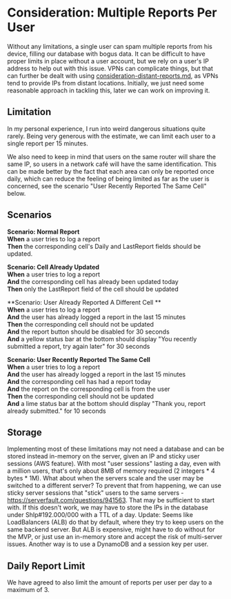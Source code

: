 # Consideration: Multiple Reports Per User

Without any limitations, a single user can spam multiple reports from his device, filling our database with bogus data. It can be difficult to have proper limits in place without a user account, but we rely on a user's IP address to help out with this issue. VPNs can complicate things, but that can further be dealt with using  [consideration-distant-reports.md](consideration-distant-reports.md), as VPNs tend to provide IPs from distant locations. Initially, we just need some reasonable approach in tackling this, later we can work on improving it.

## Limitation

In my personal experience, I run into weird dangerous situations quite rarely. Being very generous with the estimate, we can limit each user to a single report per 15 minutes.

We also need to keep in mind that users on the same router will share the same IP, so users in a network café will have the same identification. This can be made better by the fact that each area can only be reported once daily, which can reduce the feeling of being limited as far as the user is concerned, see the scenario "User Recently Reported The Same Cell" below.

## Scenarios

**Scenario: Normal Report**  
**When** a user tries to log a report  
**Then** the corresponding cell's Daily and LastReport fields should be updated.  

**Scenario: Cell Already Updated**  
**When** a user tries to log a report  
**And** the corresponding cell has already been updated today  
**Then** only the LastReport field of the cell should be updated  

**Scenario: User Already Reported A Different Cell **  
**When** a user tries to log a report  
**And** the user has already logged a report in the last 15 minutes  
**Then** the corresponding cell should not be updated  
**And** the report button should be disabled for 30 seconds  
**And** a yellow status bar at the bottom should display "You recently submitted a report, try again later" for 30 seconds  

**Scenario: User Recently Reported The Same Cell**  
**When** a user tries to log a report  
**And** the user has already logged a report in the last 15 minutes  
**And** the corresponding cell has had a report today   
**And** the report on the corresponding cell is from the user  
**Then** the corresponding cell should not be updated  
**And** a lime status bar at the bottom should display "Thank you, report already submitted." for 10 seconds  

## Storage

Implementing most of these limitations may not need a database and can be stored instead in-memory on the server, given an IP and sticky user sessions (AWS feature). With most "user sessions" lasting a day, even with a million users, that's only about 8MB of memory required (2 integers * 4 bytes * 1M).
What about when the servers scale and the user may be switched to a different server? To prevent that from happening, we can use sticky server sessions that "stick" users to the same servers - https://serverfault.com/questions/941563. That may be sufficient to start with. If this doesn't work, we may have to store the IPs in the database under ShIp#192.000/000 with a TTL of a day.
Update: Seems like LoadBalancers (ALB) do that by default, where they try to keep users on the same backend server. But ALB is expensive, might have to do without for the MVP, or just use an in-memory store and accept the risk of multi-server issues. Another way is to use a DynamoDB and a session key per user.

## Daily Report Limit

We have agreed to also limit the amount of reports per user per day to a maximum of 3.
